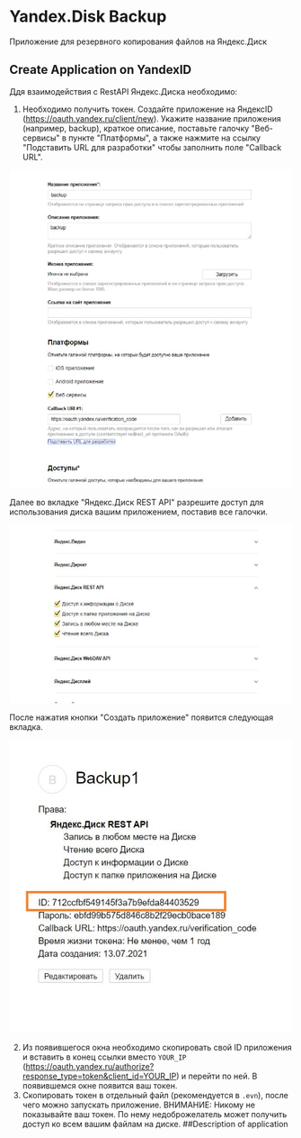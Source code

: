 # Yandex.Disk Backup
Приложение для резервного копирования файлов на Яндекс.Диск
## Create Application on YandexID
Ддя взаимодействия с RestAPI Яндекс.Диска необходимо:
1. Необходимо получить токен.
   Создайте приложение на ЯндексID (https://oauth.yandex.ru/client/new). Укажите название приложения 
   (например, backup), краткое описание, поставьте галочку "Веб-сервисы" в пункте "Платформы",
   а также нажмите на ссылку "Подставить URL для разработки" чтобы заполнить поле "Callback URL".
  
<img src="src/1.jpg">

Далее во вкладке "Яндекс.Диск REST API" разрешите доступ для использования диска вашим приложением,
поставив все галочки.

<img src="src/2.jpg">

После нажатия кнопки "Создать приложение" появится следующая вкладка.

<img src="src/3.jpg">

2. Из появившегося окна необходимо скопировать свой ID
приложения и вставить в конец ссылки вместо `YOUR_IP` (https://oauth.yandex.ru/authorize?response_type=token&client_id=YOUR_IP)
   и перейти по ней. В появившемся окне появится ваш токен.
3. Скопировать токен в отдельный файл (рекомендуется в `.evn`), после чего можно запускать приложение.
ВНИМАНИЕ: Никому не показывайте ваш токен. По нему недоброжелатель может получить доступ ко всем вашим файлам на диске.
##Description of application

